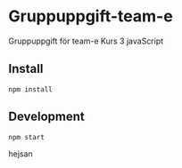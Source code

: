 # Gruppuppgift-team-e
Gruppuppgift för team-e Kurs 3 javaScript

## Install

```
npm install
```

## Development

```
npm start
```

hejsan